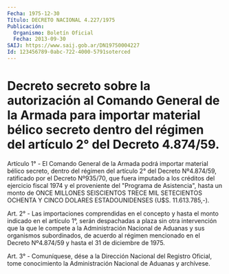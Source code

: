 ```yaml
---
Fecha: 1975-12-30
Título: DECRETO NACIONAL 4.227/1975
Publicación:
  Organismo: Boletín Oficial
  Fecha: 2013-09-30
SAIJ: https://www.saij.gob.ar/DN19750004227
Id: 123456789-0abc-722-4000-5791soterced
---
```

# Decreto secreto sobre la autorización al Comando General de la Armada para importar material bélico secreto dentro del régimen del artículo 2° del Decreto 4.874/59.

<a id="1"></a>
Artículo 1° - El Comando General de la Armada podrá importar material bélico secreto, dentro del régimen del artículo 2° del Decreto Nº4.874/59, ratificado por el Decreto Nº935/70, que fuera imputado a los créditos del ejercicio fiscal 1974 y el proveniente del "Programa de Asistencia", hasta un monto de ONCE MILLONES SEISCIENTOS TRECE MIL SETECIENTOS OCHENTA Y CINCO DOLARES ESTADOUNIDENSES (U$S. 11.613.785,-).

<a id="2"></a>
Art. 2° - Las importaciones comprendidas en el concepto y hasta el monto indicado en el artículo 1°, serán despachadas a plaza sin otra intervención que la que le compete a la Administración Nacional de Aduanas y sus organismos subordinados, de acuerdo al régimen mencionado en el Decreto Nº4.874/59 y hasta el 31 de diciembre de 1975.

<a id="3"></a>
Art. 3° - Comuníquese, dése a la Dirección Nacional del Registro Oficial, tome conocimiento la Administración Nacional de Aduanas y archívese.